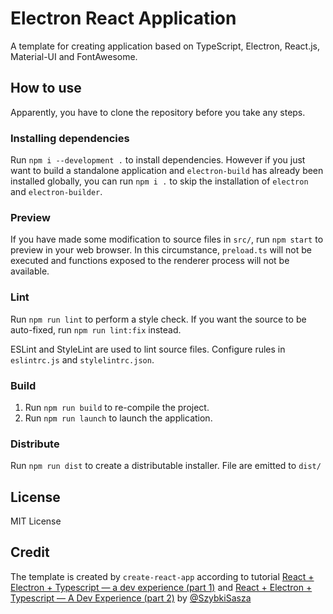 # Electron React Application

A template for creating application based on TypeScript, Electron, React.js, Material-UI and FontAwesome.

## How to use

Apparently, you have to clone the repository before you take any steps.

### Installing dependencies

Run `npm i --development .` to install dependencies. However if you just want
to build a standalone application and `electron-build` has already been
installed globally, you can run `npm i .` to skip the installation of
`electron` and `electron-builder`.

### Preview

If you have made some modification to source files in `src/`, run `npm start`
to preview in your web browser. In this circumstance, `preload.ts` will not
be executed and functions exposed to the renderer process will not be
available.

### Lint

Run `npm run lint` to perform a style check. If you want the source to be
auto-fixed, run `npm run lint:fix` instead.

ESLint and StyleLint are used to lint source files. Configure rules in
`eslintrc.js` and `stylelintrc.json`.

### Build

1. Run `npm run build` to re-compile the project.
2. Run `npm run launch` to launch the application.

### Distribute

Run `npm run dist` to create a distributable installer. File are emitted to
`dist/`

## License

MIT License

## Credit

The template is created by `create-react-app` according to tutorial [React + Electron + Typescript — a dev experience (part 1)](https://medium.com/@SzybkiSasza/react-electron-typescript-a-dev-experience-part-1-f507e98dd4d9) and [React + Electron + Typescript — A Dev Experience (part 2)](https://medium.com/swlh/react-electron-typescript-a-dev-experience-part-2-1dbbce43fcee) by [@SzybkiSasza](https://github.com/SzybkiSasza)

